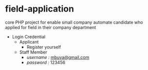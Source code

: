 # field-application
core PHP project for enable small company automate candidate who applied for field in their company department

* Login Credential
  - Applicant
    - Register yourself
  - Staff Member
    - *username :* mbuya@gmail.com
    - *password :* 123456